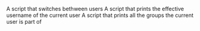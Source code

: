 A script that switches bethween users 
A script that prints the effective username of the current user
A script that prints all the groups the current user is part of 

